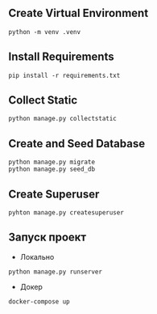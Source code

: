 ## Create Virtual Environment
```
python -m venv .venv
```

## Install Requirements
```
pip install -r requirements.txt
```

## Collect Static
```
python manage.py collectstatic
```

## Create and Seed Database
```
python manage.py migrate
python manage.py seed_db
```

## Create Superuser
```
pyhton manage.py createsuperuser
```

## Запуск проект
- Локально 
```
python manage.py runserver
```

- Докер 
```
docker-compose up
```
